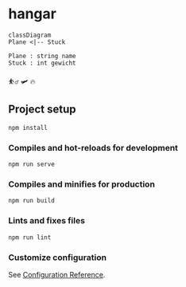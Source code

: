 # hangar

```mermaid
classDiagram
Plane <|-- Stuck

Plane : string name
Stuck : int gewicht

```
⛹️‍♂️ 🛩️ 🔥

## Project setup
```
npm install
```

### Compiles and hot-reloads for development
```
npm run serve
```

### Compiles and minifies for production
```
npm run build
```

### Lints and fixes files
```
npm run lint
```

### Customize configuration
See [Configuration Reference](https://cli.vuejs.org/config/).
